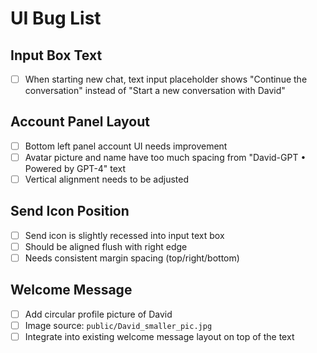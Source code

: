 # UI Bug List

## Input Box Text
- [ ] When starting new chat, text input placeholder shows "Continue the conversation" instead of "Start a new conversation with David"

## Account Panel Layout
- [ ] Bottom left panel account UI needs improvement
- [ ] Avatar picture and name have too much spacing from "David-GPT • Powered by GPT-4" text
- [ ] Vertical alignment needs to be adjusted

## Send Icon Position
- [ ] Send icon is slightly recessed into input text box
- [ ] Should be aligned flush with right edge
- [ ] Needs consistent margin spacing (top/right/bottom)

## Welcome Message
- [ ] Add circular profile picture of David
- [ ] Image source: `public/David_smaller_pic.jpg`
- [ ] Integrate into existing welcome message layout on top of the text